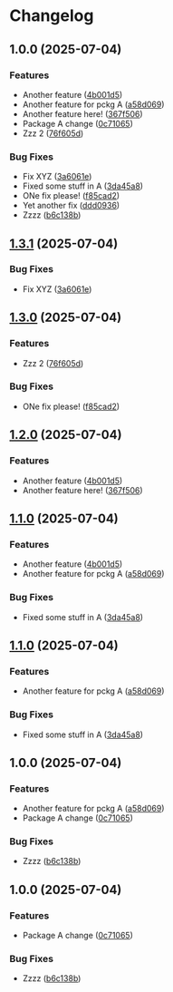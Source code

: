 # Changelog

## 1.0.0 (2025-07-04)


### Features

* Another feature ([4b001d5](https://github.com/d3xter666/release-please-monorepo-poc/commit/4b001d51b4dc4fd359606bc1a0ba036c66271e74))
* Another feature for pckg A ([a58d069](https://github.com/d3xter666/release-please-monorepo-poc/commit/a58d0699b98a0fd622b550744ac4e6bb54ab4732))
* Another feature here! ([367f506](https://github.com/d3xter666/release-please-monorepo-poc/commit/367f50600adc5b9acbe7ebead35279f87873fa70))
* Package A change ([0c71065](https://github.com/d3xter666/release-please-monorepo-poc/commit/0c71065a42e9c971ebdef40f0f32ab9e3b0fda45))
* Zzz 2 ([76f605d](https://github.com/d3xter666/release-please-monorepo-poc/commit/76f605d6fe41b9b0f370a4e018adcbd420241547))


### Bug Fixes

* Fix XYZ ([3a6061e](https://github.com/d3xter666/release-please-monorepo-poc/commit/3a6061e78694f4488c9a2e2cdbb0f0ba90d90d11))
* Fixed some stuff in A ([3da45a8](https://github.com/d3xter666/release-please-monorepo-poc/commit/3da45a8bdff9ce2f4b17521410244e826d3e4645))
* ONe fix please! ([f85cad2](https://github.com/d3xter666/release-please-monorepo-poc/commit/f85cad29ad8d29183286151959674b6cd60d8dac))
* Yet another fix ([ddd0936](https://github.com/d3xter666/release-please-monorepo-poc/commit/ddd0936bf267b7d5c25204ad25bc4083c2d99d70))
* Zzzz ([b6c138b](https://github.com/d3xter666/release-please-monorepo-poc/commit/b6c138b1459d49aaaa808cf2b9f036d0d955a941))

## [1.3.1](https://github.com/d3xter666/release-please-monorepo-poc/compare/pckg-a-v1.3.0...pckg-a-v1.3.1) (2025-07-04)


### Bug Fixes

* Fix XYZ ([3a6061e](https://github.com/d3xter666/release-please-monorepo-poc/commit/3a6061e78694f4488c9a2e2cdbb0f0ba90d90d11))

## [1.3.0](https://github.com/d3xter666/release-please-monorepo-poc/compare/pckg-a-v1.2.0...pckg-a-v1.3.0) (2025-07-04)


### Features

* Zzz 2 ([76f605d](https://github.com/d3xter666/release-please-monorepo-poc/commit/76f605d6fe41b9b0f370a4e018adcbd420241547))


### Bug Fixes

* ONe fix please! ([f85cad2](https://github.com/d3xter666/release-please-monorepo-poc/commit/f85cad29ad8d29183286151959674b6cd60d8dac))

## [1.2.0](https://github.com/d3xter666/release-please-monorepo-poc/compare/pckg-a-v1.1.0...pckg-a-v1.2.0) (2025-07-04)


### Features

* Another feature ([4b001d5](https://github.com/d3xter666/release-please-monorepo-poc/commit/4b001d51b4dc4fd359606bc1a0ba036c66271e74))
* Another feature here! ([367f506](https://github.com/d3xter666/release-please-monorepo-poc/commit/367f50600adc5b9acbe7ebead35279f87873fa70))

## [1.1.0](https://github.com/d3xter666/release-please-monorepo-poc/compare/pckg-a-v1.0.0...pckg-a-v1.1.0) (2025-07-04)


### Features

* Another feature ([4b001d5](https://github.com/d3xter666/release-please-monorepo-poc/commit/4b001d51b4dc4fd359606bc1a0ba036c66271e74))
* Another feature for pckg A ([a58d069](https://github.com/d3xter666/release-please-monorepo-poc/commit/a58d0699b98a0fd622b550744ac4e6bb54ab4732))


### Bug Fixes

* Fixed some stuff in A ([3da45a8](https://github.com/d3xter666/release-please-monorepo-poc/commit/3da45a8bdff9ce2f4b17521410244e826d3e4645))

## [1.1.0](https://github.com/d3xter666/release-please-monorepo-poc/compare/pckg-a-v1.0.0...pckg-a-v1.1.0) (2025-07-04)


### Features

* Another feature for pckg A ([a58d069](https://github.com/d3xter666/release-please-monorepo-poc/commit/a58d0699b98a0fd622b550744ac4e6bb54ab4732))


### Bug Fixes

* Fixed some stuff in A ([3da45a8](https://github.com/d3xter666/release-please-monorepo-poc/commit/3da45a8bdff9ce2f4b17521410244e826d3e4645))

## 1.0.0 (2025-07-04)


### Features

* Another feature for pckg A ([a58d069](https://github.com/d3xter666/release-please-monorepo-poc/commit/a58d0699b98a0fd622b550744ac4e6bb54ab4732))
* Package A change ([0c71065](https://github.com/d3xter666/release-please-monorepo-poc/commit/0c71065a42e9c971ebdef40f0f32ab9e3b0fda45))


### Bug Fixes

* Zzzz ([b6c138b](https://github.com/d3xter666/release-please-monorepo-poc/commit/b6c138b1459d49aaaa808cf2b9f036d0d955a941))

## 1.0.0 (2025-07-04)


### Features

* Package A change ([0c71065](https://github.com/d3xter666/release-please-monorepo-poc/commit/0c71065a42e9c971ebdef40f0f32ab9e3b0fda45))


### Bug Fixes

* Zzzz ([b6c138b](https://github.com/d3xter666/release-please-monorepo-poc/commit/b6c138b1459d49aaaa808cf2b9f036d0d955a941))
